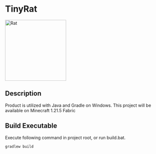 # TinyRat

<img src="https://bigrat.monster/media/bigrat.jpg" alt="Rat" width="200"/>

## Description
Product is utilized with Java and Gradle on Windows.
This project will be available on Minecraft 1.21.5 Fabric

## Build Executable
Execute following command in project root, or run build.bat.
```bash
gradlew build
```
